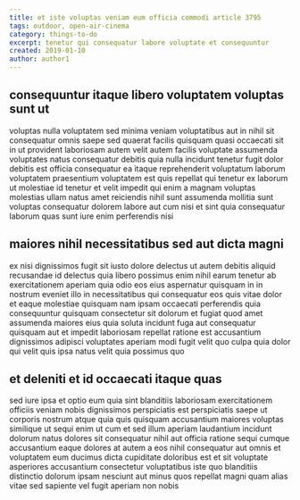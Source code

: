 ```yaml
---
title: et iste voluptas veniam eum officia commodi article 3795
tags: outdoor, open-air-cinema
category: things-to-do
excerpt: tenetur qui consequatur labore voluptate et consequuntur
created: 2019-01-10
author: author1
---
```


## consequuntur itaque libero voluptatem voluptas sunt ut

voluptas nulla voluptatem sed minima veniam voluptatibus aut in nihil sit consequatur omnis saepe sed quaerat facilis quisquam quasi occaecati sit in ut provident laboriosam autem velit autem facilis voluptate assumenda voluptates natus consequatur debitis quia nulla incidunt tenetur fugit dolor debitis est officia consequatur ea itaque reprehenderit voluptatum laborum voluptatem praesentium voluptatem est quis repellat qui tenetur ex laborum ut molestiae id tenetur et velit impedit qui enim a magnam voluptas molestias ullam natus amet reiciendis nihil sunt assumenda mollitia sunt voluptas consequatur dolorem labore aut cum nisi et sint quia consequatur laborum quas sunt iure enim perferendis nisi

## maiores nihil necessitatibus sed aut dicta magni

ex nisi dignissimos fugit sit iusto dolore delectus ut autem debitis aliquid recusandae id delectus quia libero possimus enim nihil earum tenetur ab exercitationem aperiam quia odio eos eius aspernatur quisquam in in nostrum eveniet illo in necessitatibus qui consequatur eos quis vitae dolor et eaque molestiae quisquam nam ipsam occaecati perferendis quia consequuntur quisquam consectetur sit dolorum et fugiat quod amet assumenda maiores eius quia soluta incidunt fuga aut consequatur quisquam aut et impedit laboriosam repellat ratione est accusantium dignissimos adipisci voluptates aperiam modi fugit velit quo culpa quia dolor qui velit quis ipsa natus velit quia possimus quo

## et deleniti et id occaecati itaque quas

sed iure ipsa et optio eum quia sint blanditiis laboriosam exercitationem officiis veniam nobis dignissimos perspiciatis est perspiciatis saepe ut corporis nostrum atque quia quis quisquam accusantium maiores voluptas similique ut sequi enim ut cum et sed illum aperiam laudantium incidunt dolorum natus dolores sit consequatur nihil aut officia ratione sequi cumque accusantium eaque dolores at autem a eos nihil consequatur aut omnis et voluptatem eum ducimus dicta cupiditate doloribus est et sit voluptate asperiores accusantium consectetur voluptatibus iste quo blanditiis distinctio dolorum ipsam nesciunt aut minus quos repellat magni quam alias vitae sed sapiente vel fugit aperiam non nobis
